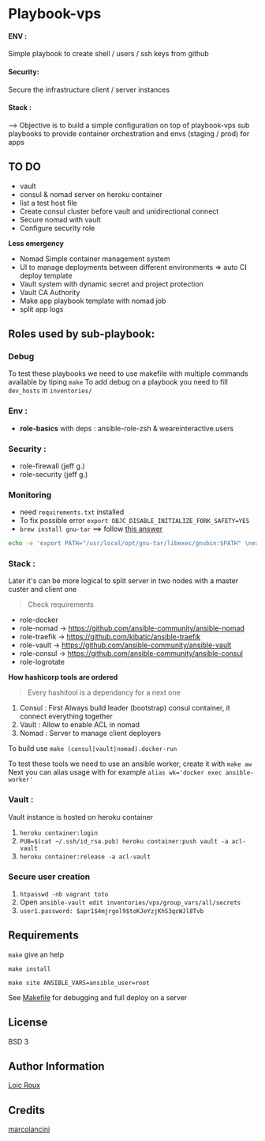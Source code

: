 Playbook-vps
============
#### ENV :

Simple playbook to create shell / users / ssh keys from github

#### Security:
Secure the infrastructure client / server instances

#### Stack :

--> Objective is to build a simple configuration on top of playbook-vps sub playbooks to provide container orchestration and envs (staging / prod) for apps

TO DO
------------
- vault
- consul & nomad server on heroku container
- list a test host file
- Create consul cluster before vault and unidirectional connect
- Secure nomad with vault
- Configure security role

**Less emergency**

- Nomad Simple container management system
- UI to manage deployments between different environments => auto CI deploy template
- Vault system with dynamic secret and project protection
- Vault CA Authority
- Make app playbook template with nomad job
- split app logs

Roles used by sub-playbook:
------------

### Debug

To test these playbooks we need to use makefile with multiple commands available by tiping `make`
To add debug on a playbook you need to fill `dev_hosts` in `inventories/`

### Env :

- **role-basics** with deps : ansible-role-zsh & weareinteractive.users

### Security :

- role-firewall (jeff g.)
- role-security (jeff g.)

### Monitoring

- need `requirements.txt` installed
- To fix possible error `export OBJC_DISABLE_INITIALIZE_FORK_SAFETY=YES`
- `brew install gnu-tar` ==> follow [this answer](https://stackoverflow.com/a/54760575/11132253)

```bash
echo -e 'export PATH="/usr/local/opt/gnu-tar/libexec/gnubin:$PATH" \nexport MANPATH="/usr/local/opt/gnu-tar/libexec/gnuman:$MANPATH" ' >> ~/.bashrc
```

### Stack :

Later it's can be more logical to split server in two nodes with a master custer and client one

> Check requirements

- role-docker
- role-nomad &rarr; https://github.com/ansible-community/ansible-nomad
- role-traefik &rarr; https://github.com/kibatic/ansible-traefik
- role-vault &rarr; https://github.com/ansible-community/ansible-vault
- role-consul &rarr; https://github.com/ansible-community/ansible-consul
- role-logrotate

**How hashicorp tools are ordered**

> Every hashitool is a dependancy for a next one

1. Consul : First Always build leader (bootstrap) consul container, it connect everything together
1. Vault : Allow to enable ACL in nomad
1. Nomad : Server to manage  client deployers

To build use `make (consul|vault|nomad).docker-run`

To test these tools we need to use an ansible worker, create it with `make aw`
Next you can alias usage with for example `alias wk='docker exec ansible-worker'`

### Vault :

Vault instance is hosted on heroku container

1. `heroku container:login`
1. `PUB=$(cat ~/.ssh/id_rsa.pub) heroku container:push vault -a acl-vault`
1. `heroku container:release -a acl-vault`

### Secure user creation

1. `htpasswd -nb vagrant toto`
1.  Open `ansible-vault edit inventories/vps/group_vars/all/secrets`
1. `user1.password: $apr1$4mjrgol9$toKJeYzjKhS3qcWJl8Tvb`

Requirements
------------

`make` give an help

`make install`

`make site ANSIBLE_VARS=ansible_user=root`

See [Makefile](Makefile) for debugging and full deploy on a server

License
-------

BSD 3

Author Information
------------------

[Loic Roux](https://github.com/loic-roux-404)

Credits
-------
[marcolancini](https://www.marcolancini.it/2019/blog-offensive-infrastructure-hashistack/)
